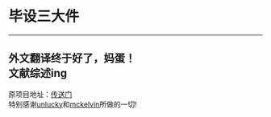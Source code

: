毕设三大件
===

---
   外文翻译终于好了，妈蛋！   
   文献综述ing
---
原项目地址：[传送门](https://github.com/unlucky/zjutthesis)   
特别感谢[unlucky](https://github.com/unlucky)和[mckelvin](https://github.com/mckelvin)所做的一切!   

